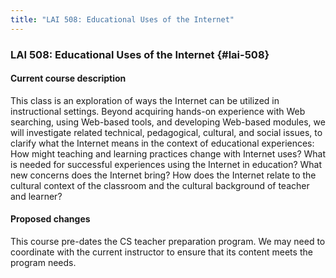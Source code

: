 ```yaml
---
title: "LAI 508: Educational Uses of the Internet"
---
```


### LAI 508: Educational Uses of the Internet {#lai-508}

#### Current course description

This class is an exploration of ways the Internet can be utilized in instructional settings. Beyond acquiring hands-on experience with Web searching, using Web-based tools, and developing Web-based modules, we will investigate related technical, pedagogical, cultural, and social issues, to clarify what the Internet means in the context of educational experiences: How might teaching and learning practices change with Internet uses? What is needed for successful experiences using the Internet in education? What new concerns does the Internet bring? How does the Internet relate to the cultural context of the classroom and the cultural background of teacher and learner?

#### Proposed changes

This course pre-dates the CS teacher preparation program. We may need to coordinate with the 
current instructor to ensure that its content meets the program needs.
